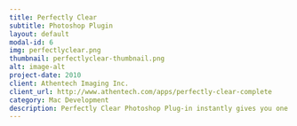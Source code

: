 ```yaml
---
title: Perfectly Clear
subtitle: Photoshop Plugin
layout: default
modal-id: 6
img: perfectlyclear.png
thumbnail: perfectlyclear-thumbnail.png
alt: image-alt
project-date: 2010
client: Athentech Imaging Inc.
client_url: http://www.athentech.com/apps/perfectly-clear-complete
category: Mac Development
description: Perfectly Clear Photoshop Plug-in instantly gives you one click correction to perfection. Simply load the Plug-in and your selected photo will be automatically corrected.  By applying over 10 patented corrections and 10 years of scientific research, Perfectly Clear saves you time while producing accurately beautiful photos.
---
```

